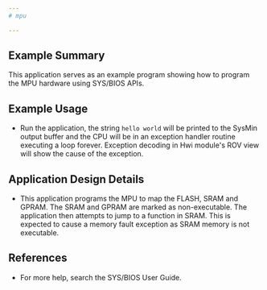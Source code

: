 ```yaml
---
# mpu

---
```


## Example Summary

This application serves as an example program showing how to program
the MPU hardware using SYS/BIOS APIs.

## Example Usage

* Run the application, the string `hello world` will be printed to
  the SysMin output buffer and the CPU will be in an exception handler
  routine executing a loop forever. Exception decoding in Hwi module's
  ROV view will show the cause of the exception.

## Application Design Details
* This application programs the MPU to map the FLASH, SRAM and GPRAM.
  The SRAM and GPRAM are marked as non-executable. The application
  then attempts to jump to a function in SRAM. This is expected to
  cause a memory fault exception as SRAM memory is not executable.

## References

* For more help, search the SYS/BIOS User Guide.